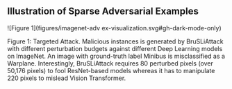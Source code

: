 ## Illustration of Sparse Adversarial Examples

![Figure 1](figures/imagenet-adv ex-visualization.svg#gh-dark-mode-only)

Figure  1: Targeted Attack. Malicious instances is generated by BruSLiAttack with different perturbation budgets against different Deep Learning models on ImageNet. An image with ground-truth label Minibus is misclassified as a Warplane. Interestingly, BruSLiAttack requires 80 perturbed pixels (over 50,176 pixels) to fool ResNet-based models whereas it has to manipulate 220 pixels to mislead Vision Transformer.
